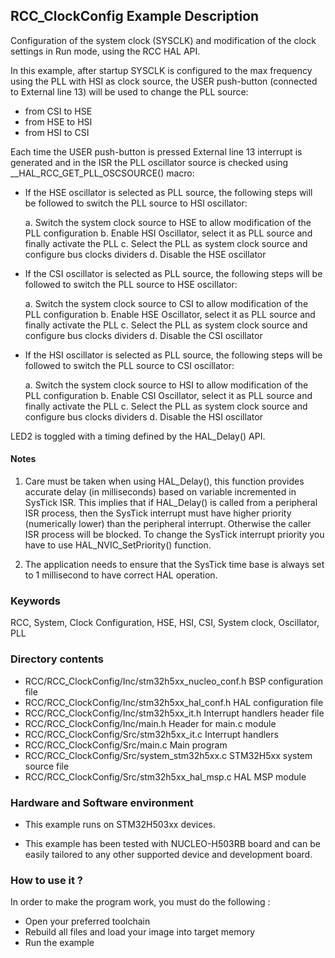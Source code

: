 ## <b>RCC_ClockConfig Example Description</b>

Configuration of the system clock (SYSCLK) and modification of the clock settings in Run mode, using the RCC HAL API.

In this example, after startup SYSCLK is configured to the max frequency using the PLL with
HSI as clock source, the USER push-button (connected to External line 13) will be
used to change the PLL source:

- from CSI to HSE
- from HSE to HSI
- from HSI to CSI

Each time the USER push-button is pressed External line 13 interrupt is generated and in the ISR
the PLL oscillator source is checked using __HAL_RCC_GET_PLL_OSCSOURCE() macro:

- If the HSE oscillator is selected as PLL source, the following steps will be followed to switch 
   the PLL source to HSI oscillator:

     a. Switch the system clock source to HSE to allow modification of the PLL configuration
     b. Enable HSI Oscillator, select it as PLL source and finally activate the PLL
     c. Select the PLL as system clock source and configure bus clocks dividers
     d. Disable the HSE oscillator 

- If the CSI oscillator is selected as PLL source, the following steps will be followed to switch 
   the PLL source to HSE oscillator:

     a. Switch the system clock source to CSI to allow modification of the PLL configuration
     b. Enable HSE Oscillator, select it as PLL source and finally activate the PLL
     c. Select the PLL as system clock source and configure bus clocks dividers
     d. Disable the CSI oscillator 
     
     
     
- If the HSI oscillator is selected as PLL source, the following steps will be followed to switch 
   the PLL source to CSI oscillator:

     a. Switch the system clock source to HSI to allow modification of the PLL configuration
     b. Enable CSI Oscillator, select it as PLL source and finally activate the PLL
     c. Select the PLL as system clock source and configure bus clocks dividers
     d. Disable the HSI oscillator
     
LED2 is toggled with a timing defined by the HAL_Delay() API.

#### <b>Notes</b>
1.  Care must be taken when using HAL_Delay(), this function provides accurate delay (in milliseconds)
      based on variable incremented in SysTick ISR. This implies that if HAL_Delay() is called from
      a peripheral ISR process, then the SysTick interrupt must have higher priority (numerically lower)
      than the peripheral interrupt. Otherwise the caller ISR process will be blocked.
      To change the SysTick interrupt priority you have to use HAL_NVIC_SetPriority() function.

2. The application needs to ensure that the SysTick time base is always set to 1 millisecond
      to have correct HAL operation.

### <b>Keywords</b>

RCC, System, Clock Configuration, HSE, HSI, CSI, System clock, Oscillator, PLL

### <b>Directory contents</b>

  - RCC/RCC_ClockConfig/Inc/stm32h5xx_nucleo_conf.h BSP configuration file
  - RCC/RCC_ClockConfig/Inc/stm32h5xx_hal_conf.h    HAL configuration file
  - RCC/RCC_ClockConfig/Inc/stm32h5xx_it.h          Interrupt handlers header file
  - RCC/RCC_ClockConfig/Inc/main.h                  Header for main.c module
  - RCC/RCC_ClockConfig/Src/stm32h5xx_it.c          Interrupt handlers
  - RCC/RCC_ClockConfig/Src/main.c                  Main program
  - RCC/RCC_ClockConfig/Src/system_stm32h5xx.c      STM32H5xx system source file
  - RCC/RCC_ClockConfig/Src/stm32h5xx_hal_msp.c     HAL MSP module

### <b>Hardware and Software environment</b> 

  - This example runs on STM32H503xx devices.

  - This example has been tested with NUCLEO-H503RB
    board and can be easily tailored to any other supported device
    and development board.

### <b>How to use it ?</b> 

In order to make the program work, you must do the following :

 - Open your preferred toolchain
 - Rebuild all files and load your image into target memory
 - Run the example

